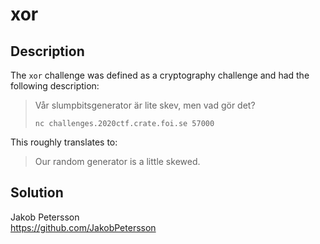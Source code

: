 # xor

## Description

The `xor` challenge was defined as a cryptography challenge and had the following description:

> Vår slumpbitsgenerator är lite skev, men vad gör det?
>  
> `nc challenges.2020ctf.crate.foi.se 57000`

This roughly translates to:

> Our random generator is a little skewed. 

## Solution



Jakob Petersson  
https://github.com/JakobPetersson